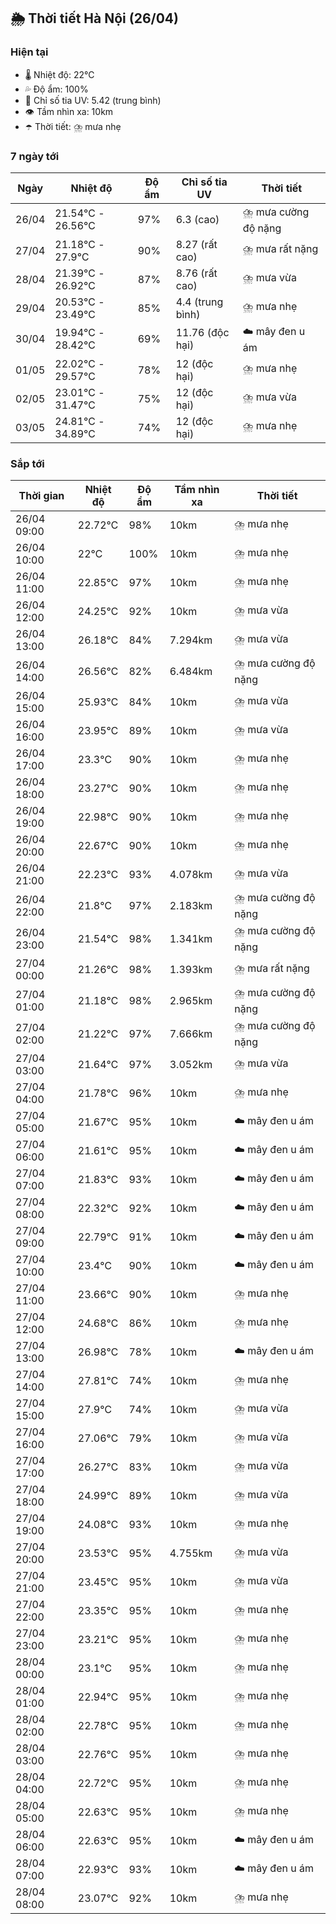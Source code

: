## 🌦️ Thời tiết Hà Nội (26/04)

### Hiện tại

- 🌡️ Nhiệt độ: 22℃
- 💦 Độ ẩm: 100%
- 🌟 Chỉ số tia UV: 5.42 (trung bình)
- 👁️ Tầm nhìn xa: 10km
- ☂️ Thời tiết: ⛈️ mưa nhẹ

### 7 ngày tới

| Ngày | Nhiệt độ | Độ ẩm | Chỉ số tia UV | Thời tiết |
| --- | --- | --- | --- | --- |
| 26/04 | 21.54℃ - 26.56℃ | 97% | 6.3 (cao) | ⛈️ mưa cường độ nặng |
| 27/04 | 21.18℃ - 27.9℃ | 90% | 8.27 (rất cao) | ⛈️ mưa rất nặng |
| 28/04 | 21.39℃ - 26.92℃ | 87% | 8.76 (rất cao) | ⛈️ mưa vừa |
| 29/04 | 20.53℃ - 23.49℃ | 85% | 4.4 (trung bình) | ⛈️ mưa nhẹ |
| 30/04 | 19.94℃ - 28.42℃ | 69% | 11.76 (độc hại) | ☁️ mây đen u ám |
| 01/05 | 22.02℃ - 29.57℃ | 78% | 12 (độc hại) | ⛈️ mưa nhẹ |
| 02/05 | 23.01℃ - 31.47℃ | 75% | 12 (độc hại) | ⛈️ mưa vừa |
| 03/05 | 24.81℃ - 34.89℃ | 74% | 12 (độc hại) | ⛈️ mưa nhẹ |

### Sắp tới

| Thời gian | Nhiệt độ | Độ ẩm | Tầm nhìn xa | Thời tiết |
| --- | --- | --- | --- | --- |
| 26/04 09:00 | 22.72℃ | 98% | 10km | ⛈️ mưa nhẹ |
| 26/04 10:00 | 22℃ | 100% | 10km | ⛈️ mưa nhẹ |
| 26/04 11:00 | 22.85℃ | 97% | 10km | ⛈️ mưa nhẹ |
| 26/04 12:00 | 24.25℃ | 92% | 10km | ⛈️ mưa vừa |
| 26/04 13:00 | 26.18℃ | 84% | 7.294km | ⛈️ mưa vừa |
| 26/04 14:00 | 26.56℃ | 82% | 6.484km | ⛈️ mưa cường độ nặng |
| 26/04 15:00 | 25.93℃ | 84% | 10km | ⛈️ mưa vừa |
| 26/04 16:00 | 23.95℃ | 89% | 10km | ⛈️ mưa vừa |
| 26/04 17:00 | 23.3℃ | 90% | 10km | ⛈️ mưa nhẹ |
| 26/04 18:00 | 23.27℃ | 90% | 10km | ⛈️ mưa nhẹ |
| 26/04 19:00 | 22.98℃ | 90% | 10km | ⛈️ mưa nhẹ |
| 26/04 20:00 | 22.67℃ | 90% | 10km | ⛈️ mưa nhẹ |
| 26/04 21:00 | 22.23℃ | 93% | 4.078km | ⛈️ mưa vừa |
| 26/04 22:00 | 21.8℃ | 97% | 2.183km | ⛈️ mưa cường độ nặng |
| 26/04 23:00 | 21.54℃ | 98% | 1.341km | ⛈️ mưa cường độ nặng |
| 27/04 00:00 | 21.26℃ | 98% | 1.393km | ⛈️ mưa rất nặng |
| 27/04 01:00 | 21.18℃ | 98% | 2.965km | ⛈️ mưa cường độ nặng |
| 27/04 02:00 | 21.22℃ | 97% | 7.666km | ⛈️ mưa cường độ nặng |
| 27/04 03:00 | 21.64℃ | 97% | 3.052km | ⛈️ mưa vừa |
| 27/04 04:00 | 21.78℃ | 96% | 10km | ⛈️ mưa nhẹ |
| 27/04 05:00 | 21.67℃ | 95% | 10km | ☁️ mây đen u ám |
| 27/04 06:00 | 21.61℃ | 95% | 10km | ☁️ mây đen u ám |
| 27/04 07:00 | 21.83℃ | 93% | 10km | ☁️ mây đen u ám |
| 27/04 08:00 | 22.32℃ | 92% | 10km | ☁️ mây đen u ám |
| 27/04 09:00 | 22.79℃ | 91% | 10km | ☁️ mây đen u ám |
| 27/04 10:00 | 23.4℃ | 90% | 10km | ☁️ mây đen u ám |
| 27/04 11:00 | 23.66℃ | 90% | 10km | ⛈️ mưa nhẹ |
| 27/04 12:00 | 24.68℃ | 86% | 10km | ⛈️ mưa nhẹ |
| 27/04 13:00 | 26.98℃ | 78% | 10km | ☁️ mây đen u ám |
| 27/04 14:00 | 27.81℃ | 74% | 10km | ⛈️ mưa nhẹ |
| 27/04 15:00 | 27.9℃ | 74% | 10km | ⛈️ mưa vừa |
| 27/04 16:00 | 27.06℃ | 79% | 10km | ⛈️ mưa vừa |
| 27/04 17:00 | 26.27℃ | 83% | 10km | ⛈️ mưa vừa |
| 27/04 18:00 | 24.99℃ | 89% | 10km | ⛈️ mưa vừa |
| 27/04 19:00 | 24.08℃ | 93% | 10km | ⛈️ mưa nhẹ |
| 27/04 20:00 | 23.53℃ | 95% | 4.755km | ⛈️ mưa vừa |
| 27/04 21:00 | 23.45℃ | 95% | 10km | ⛈️ mưa vừa |
| 27/04 22:00 | 23.35℃ | 95% | 10km | ⛈️ mưa nhẹ |
| 27/04 23:00 | 23.21℃ | 95% | 10km | ⛈️ mưa nhẹ |
| 28/04 00:00 | 23.1℃ | 95% | 10km | ⛈️ mưa nhẹ |
| 28/04 01:00 | 22.94℃ | 95% | 10km | ⛈️ mưa nhẹ |
| 28/04 02:00 | 22.78℃ | 95% | 10km | ⛈️ mưa nhẹ |
| 28/04 03:00 | 22.76℃ | 95% | 10km | ⛈️ mưa nhẹ |
| 28/04 04:00 | 22.72℃ | 95% | 10km | ⛈️ mưa nhẹ |
| 28/04 05:00 | 22.63℃ | 95% | 10km | ⛈️ mưa nhẹ |
| 28/04 06:00 | 22.63℃ | 95% | 10km | ☁️ mây đen u ám |
| 28/04 07:00 | 22.93℃ | 93% | 10km | ☁️ mây đen u ám |
| 28/04 08:00 | 23.07℃ | 92% | 10km | ⛈️ mưa nhẹ |
